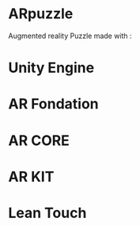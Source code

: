 # ARpuzzle

Augmented reality Puzzle made with :

# Unity Engine 
# AR Fondation
# AR CORE
# AR KIT
# Lean Touch
